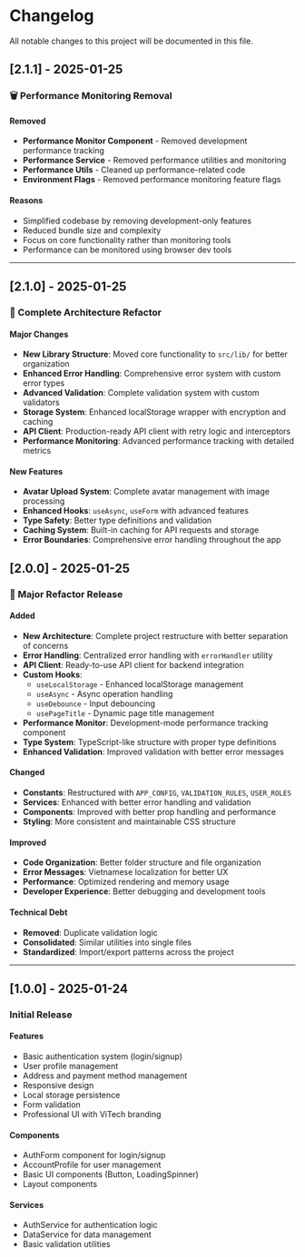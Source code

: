 # Changelog

All notable changes to this project will be documented in this file.

## [2.1.1] - 2025-01-25

### 🗑️ Performance Monitoring Removal

#### Removed
- **Performance Monitor Component** - Removed development performance tracking
- **Performance Service** - Removed performance utilities and monitoring
- **Performance Utils** - Cleaned up performance-related code
- **Environment Flags** - Removed performance monitoring feature flags

#### Reasons
- Simplified codebase by removing development-only features
- Reduced bundle size and complexity
- Focus on core functionality rather than monitoring tools
- Performance can be monitored using browser dev tools

---

## [2.1.0] - 2025-01-25

### 🚀 Complete Architecture Refactor

#### Major Changes
- **New Library Structure**: Moved core functionality to `src/lib/` for better organization
- **Enhanced Error Handling**: Comprehensive error system with custom error types
- **Advanced Validation**: Complete validation system with custom validators
- **Storage System**: Enhanced localStorage wrapper with encryption and caching
- **API Client**: Production-ready API client with retry logic and interceptors
- **Performance Monitoring**: Advanced performance tracking with detailed metrics

#### New Features
- **Avatar Upload System**: Complete avatar management with image processing
- **Enhanced Hooks**: `useAsync`, `useForm` with advanced features
- **Type Safety**: Better type definitions and validation
- **Caching System**: Built-in caching for API requests and storage
- **Error Boundaries**: Comprehensive error handling throughout the app

## [2.0.0] - 2025-01-25

### 🎉 Major Refactor Release

#### Added
- **New Architecture**: Complete project restructure with better separation of concerns
- **Error Handling**: Centralized error handling with `errorHandler` utility
- **API Client**: Ready-to-use API client for backend integration
- **Custom Hooks**: 
  - `useLocalStorage` - Enhanced localStorage management
  - `useAsync` - Async operation handling
  - `useDebounce` - Input debouncing
  - `usePageTitle` - Dynamic page title management
- **Performance Monitor**: Development-mode performance tracking component
- **Type System**: TypeScript-like structure with proper type definitions
- **Enhanced Validation**: Improved validation with better error messages

#### Changed
- **Constants**: Restructured with `APP_CONFIG`, `VALIDATION_RULES`, `USER_ROLES`
- **Services**: Enhanced with better error handling and validation
- **Components**: Improved with better prop handling and performance
- **Styling**: More consistent and maintainable CSS structure

#### Improved
- **Code Organization**: Better folder structure and file organization
- **Error Messages**: Vietnamese localization for better UX
- **Performance**: Optimized rendering and memory usage
- **Developer Experience**: Better debugging and development tools

#### Technical Debt
- **Removed**: Duplicate validation logic
- **Consolidated**: Similar utilities into single files
- **Standardized**: Import/export patterns across the project

---

## [1.0.0] - 2025-01-24

### Initial Release

#### Features
- Basic authentication system (login/signup)
- User profile management
- Address and payment method management
- Responsive design
- Local storage persistence
- Form validation
- Professional UI with ViTech branding

#### Components
- AuthForm component for login/signup
- AccountProfile for user management
- Basic UI components (Button, LoadingSpinner)
- Layout components

#### Services
- AuthService for authentication logic
- DataService for data management
- Basic validation utilities